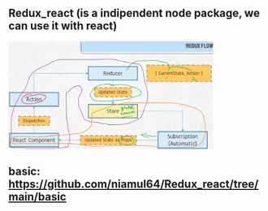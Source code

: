 ## Redux_react (is a indipendent node package, we can use it with react)
<img src="picS/flow.JPG" width="80%">

## basic: https://github.com/niamul64/Redux_react/tree/main/basic
